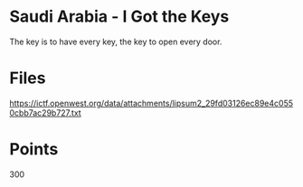 # Saudi Arabia - I Got the Keys
The key is to have every key, the key to open every door.

# Files
https://ictf.openwest.org/data/attachments/lipsum2_29fd03126ec89e4c0550cbb7ac29b727.txt

# Points
300
